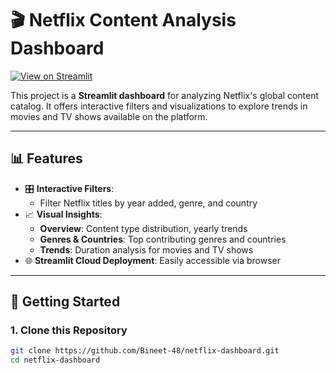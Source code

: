 # 🎬 Netflix Content Analysis Dashboard

[![View on Streamlit](https://static.streamlit.io/badges/streamlit_badge_black_white.svg)](https://netflix-dashboard-y9gnuw2dyaffy5h4vxfejk.streamlit.app/)

This project is a **Streamlit dashboard** for analyzing Netflix's global content catalog. It offers interactive filters and visualizations to explore trends in movies and TV shows available on the platform.

---

## 📊 Features

- 🎛️ **Interactive Filters**:
  - Filter Netflix titles by year added, genre, and country
- 📈 **Visual Insights**:
  - **Overview**: Content type distribution, yearly trends
  - **Genres & Countries**: Top contributing genres and countries
  - **Trends**: Duration analysis for movies and TV shows
- 🌐 **Streamlit Cloud Deployment**: Easily accessible via browser

---

## 🚀 Getting Started

### 1. Clone this Repository

```bash
git clone https://github.com/Bineet-48/netflix-dashboard.git
cd netflix-dashboard
